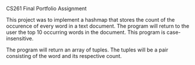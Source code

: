CS261 Final Portfolio Assignment

This project was to implement a hashmap that stores the count of the occurence of every word in a text document.
The program will return to the user the top 10 occurring words in the document.
This program is case-insensitive.

The program will return an array of tuples. The tuples will be a pair consisting of the word and its respective count.
